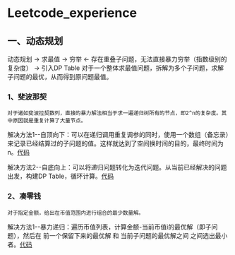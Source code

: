 # Leetcode_experience

## 一、动态规划

动态规划 -> 求最值 -> 穷举 <- 存在重叠子问题，无法直接暴力穷举（指数级别的复杂度） -> 引入DP Table
对于一个整体求最值问题，拆解为多个子问题，求解子问题的最优，从而得到原问题最值。

### 1、斐波那契
    对于诸如斐波拉契数列，直接的暴力解法相当于求一遍递归树所有的节点，即2^n的复杂度。其中原因就是重复计算了大量节点。
    
解决方法1--自顶向下：可以在递归调用重复调参的同时，使用一个数组（备忘录）来记录已经结算过的子问题的值。这样就达到了空间换时间的目的，最终时间为n。[代码](https://github.com/chunchunni/Leetcode_experience/blob/main/fblq.py)

解决方法2--自底向上：可以将递归问题转化为迭代问题。从当前已经解决的问题出发，构建DP Table，循环计算。[代码](https://github.com/chunchunni/Leetcode_experience/blob/main/fblq.py)

### 2、凑零钱
    对于指定金额，给出在币值范围内进行组合的最少数量解。

解决方法1--暴力递归：遍历币值列表，计算金额-当前币值i的最优解（即子问题），然后在 前一个保留下来的最优解 和 当前子问题的最优解之间 之间选出最小者。[代码](ttps://github.com/chunchunni/Leetcode_experience/blob/main/clq.py)
